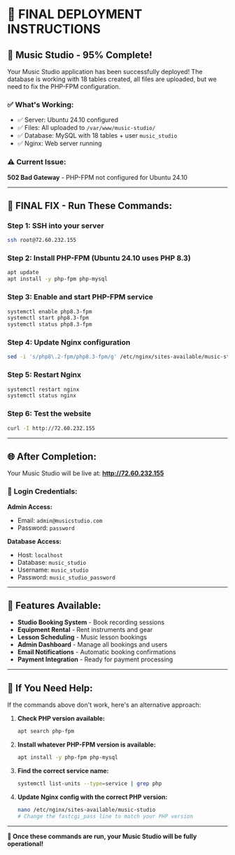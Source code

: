 # 🚀 FINAL DEPLOYMENT INSTRUCTIONS

## 🎵 Music Studio - 95% Complete!

Your Music Studio application has been successfully deployed! The database is working with 18 tables created, all files are uploaded, but we need to fix the PHP-FPM configuration.

### ✅ **What's Working:**
- ✅ Server: Ubuntu 24.10 configured
- ✅ Files: All uploaded to `/var/www/music-studio/`
- ✅ Database: MySQL with 18 tables + user `music_studio`
- ✅ Nginx: Web server running

### ⚠️ **Current Issue:**
**502 Bad Gateway** - PHP-FPM not configured for Ubuntu 24.10

---

## 🔧 **FINAL FIX - Run These Commands:**

### Step 1: SSH into your server
```bash
ssh root@72.60.232.155
```

### Step 2: Install PHP-FPM (Ubuntu 24.10 uses PHP 8.3)
```bash
apt update
apt install -y php-fpm php-mysql
```

### Step 3: Enable and start PHP-FPM service
```bash
systemctl enable php8.3-fpm
systemctl start php8.3-fpm
systemctl status php8.3-fpm
```

### Step 4: Update Nginx configuration
```bash
sed -i 's/php8\.2-fpm/php8.3-fpm/g' /etc/nginx/sites-available/music-studio
```

### Step 5: Restart Nginx
```bash
systemctl restart nginx
systemctl status nginx
```

### Step 6: Test the website
```bash
curl -I http://72.60.232.155
```

---

## 🌐 **After Completion:**

Your Music Studio will be live at: **http://72.60.232.155**

### 🔑 **Login Credentials:**
**Admin Access:**
- Email: `admin@musicstudio.com`
- Password: `password`

**Database Access:**
- Host: `localhost`
- Database: `music_studio`
- Username: `music_studio`
- Password: `music_studio_password`

---

## 🎸 **Features Available:**
- **Studio Booking System** - Book recording sessions
- **Equipment Rental** - Rent instruments and gear
- **Lesson Scheduling** - Music lesson bookings
- **Admin Dashboard** - Manage all bookings and users
- **Email Notifications** - Automatic booking confirmations
- **Payment Integration** - Ready for payment processing

---

## 🚨 **If You Need Help:**
If the commands above don't work, here's an alternative approach:

1. **Check PHP version available:**
   ```bash
   apt search php-fpm
   ```

2. **Install whatever PHP-FPM version is available:**
   ```bash
   apt install -y php-fpm php-mysql
   ```

3. **Find the correct service name:**
   ```bash
   systemctl list-units --type=service | grep php
   ```

4. **Update Nginx config with the correct PHP version:**
   ```bash
   nano /etc/nginx/sites-available/music-studio
   # Change the fastcgi_pass line to match your PHP version
   ```

---

**🎉 Once these commands are run, your Music Studio will be fully operational!**
